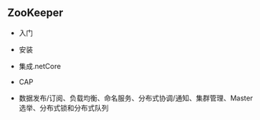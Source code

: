 ## ZooKeeper

* 入门

* 安装

* 集成.netCore

* CAP

* 数据发布/订阅、负载均衡、命名服务、分布式协调/通知、集群管理、Master 选举、分布式锁和分布式队列

<!-- TODO -->